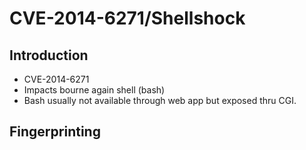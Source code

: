 # CVE-2014-6271/Shellshock

## Introduction 
+ CVE-2014-6271
+ Impacts bourne again shell (bash)
+ Bash usually not available through web app but exposed thru CGI.

## Fingerprinting
